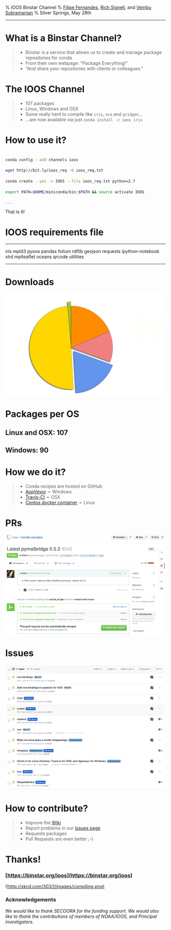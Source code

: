 % IOOS Binstar Channel
% [Filipe Fernandes](https://github.com/ocefpaf), [Rich Signell](https://github.com/rsignell-usgs), and [Vembu Subramanian](https://github.com/vembus)
% Silver Springs, May 28th

---

# What is a Binstar Channel?

> - Binstar is a service that allows us to create and manage package repositories for conda
> - From their own webpage: "Package Everything!"
> - "And share your repositories with clients or colleagues."

# The IOOS Channel

> - 107 packages
> - Linux, Windows and OSX
> - Some really hard to compile like `iris`, `nco` and `gridgen`...
> - ...are now available via just `conda install -c ioos iris`


# How to use it?

```bash

conda config --add channels ioos

wget http://bit.ly/ioos_req -O ioos_req.txt

conda create --yes -n IOOS --file ioos_req.txt python=2.7

export PATH=$HOME/miniconda/bin:$PATH && source activate IOOS
```

. . .

That is it!


# IOOS requirements file

------- ---------- ----------------
iris    mpld3      pyoos
pandas  folium     rdflib
geojson requests   ipython-notebook
xlrd    mplleaflet oceans
qrcode  utilities
------- ---------- ----------------

# Downloads

![](images/downloads.svg)

# Packages per OS

## Linux and OSX: 107
## Windows: 90

# How we do it?

> - Conda recipes are hosted on GitHub
> - [AppVeyor](http://www.appveyor.com/) &#10139; Windows
> - [Travis-CI](https://travis-ci.org/) &#10139; OSX
> - [Centos docker container](https://registry.hub.docker.com/u/ocefpaf/centos64-conda-obvious-ci/) &#10139; Linux

# PRs

![](images/github_pr.png)

# Issues

![](images/github_issues.png)


# How to contribute?

> - Improve the [Wiki](https://github.com/ioos/conda-recipes/wiki)
> - Report problems in our [Issues page](https://github.com/ioos/conda-recipes/issues)
> - Requests packages
> - Pull Requests are even better ;-)

# Thanks!

### [https://binstar.org/ioos](https://binstar.org/ioos)

![http://xkcd.com/303/](images/compiling.png)

### Acknowledgements

*We would like to thank SECOORA for the funding support. We  would also like to thank the contributions of members of NOAA/IOOS, and Principal investigators.*
